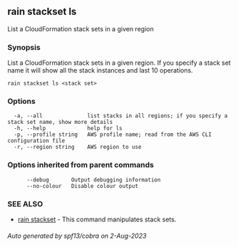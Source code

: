 ## rain stackset ls

List a CloudFormation stack sets in a given region

### Synopsis

List a CloudFormation stack sets in a given region. If you specify a stack set name it will show all the stack instances and last 10 operations.

```
rain stackset ls <stack set>
```

### Options

```
  -a, --all              list stacks in all regions; if you specify a stack set name, show more details
  -h, --help             help for ls
  -p, --profile string   AWS profile name; read from the AWS CLI configuration file
  -r, --region string    AWS region to use
```

### Options inherited from parent commands

```
      --debug       Output debugging information
      --no-colour   Disable colour output
```

### SEE ALSO

* [rain stackset](rain_stackset.md)	 - This command manipulates stack sets.

###### Auto generated by spf13/cobra on 2-Aug-2023
